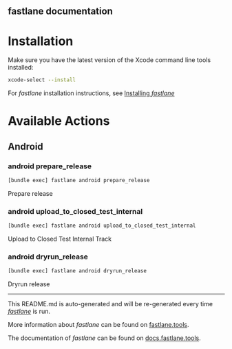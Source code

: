 fastlane documentation
----

# Installation

Make sure you have the latest version of the Xcode command line tools installed:

```sh
xcode-select --install
```

For _fastlane_ installation instructions, see [Installing _fastlane_](https://docs.fastlane.tools/#installing-fastlane)

# Available Actions

## Android

### android prepare_release

```sh
[bundle exec] fastlane android prepare_release
```

Prepare release

### android upload_to_closed_test_internal

```sh
[bundle exec] fastlane android upload_to_closed_test_internal
```

Upload to Closed Test Internal Track

### android dryrun_release

```sh
[bundle exec] fastlane android dryrun_release
```

Dryrun release

----

This README.md is auto-generated and will be re-generated every time [_fastlane_](https://fastlane.tools) is run.

More information about _fastlane_ can be found on [fastlane.tools](https://fastlane.tools).

The documentation of _fastlane_ can be found on [docs.fastlane.tools](https://docs.fastlane.tools).
